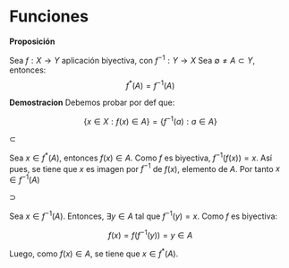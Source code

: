 
# Funciones

**Proposición**

Sea $f: X \to Y$ aplicación biyectiva, con $f^{-1}: Y \to X$
Sea $\emptyset \neq A \subset Y$, entonces:
$$
f^*(A) = f^{-1}(A)
$$

**Demostracion**
Debemos probar por def que:

$$
\{x\in X: f(x) \in A\} = \{f^{-1}(a): a\in A\}
$$

$\subset$

Sea $x \in f^{*}(A)$, entonces $f(x) \in A$. Como $f$ es biyectiva, $f^{-1}(f(x))=x$. Así pues, se tiene que $x$ es imagen por $f^{-1}$ de $f(x)$, elemento de $A$.
Por tanto $x \in f^{-1}(A)$


$\supset$

Sea $x \in f^{-1}(A)$. Entonces, $\exists y \in A$ tal que $f^{-1}(y) = x$. Como $f$ es biyectiva:

$$
f(x) = f(f^{-1}(y)) = y \in A
$$

Luego, como $f(x) \in A$, se tiene que $x \in f^{*}(A)$.
